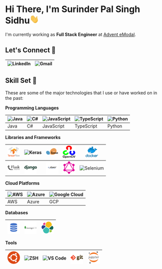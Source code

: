 <h1>Hi There, I'm Surinder Pal Singh Sidhu<img  src="https://raw.githubusercontent.com/ABSphreak/ABSphreak/master/gifs/Hi.gif" width="30px"></h1>

I'm currently working as  **Full Stack Engineer**  at [Advent eModal](https://peak.ai](https://www.adventemodal.com/)/). 
## Let's Connect :handshake:

![LinkedIn](https://img.shields.io/badge/linkedin-%230077B5.svg?style=for-the-badge&logo=linkedin&logoColor=white)|![Gmail](https://img.shields.io/badge/Gmail-D14836?style=for-the-badge&logo=gmail&logoColor=white)
|--|--|
## Skill Set :muscle:

These are some of the major technologies that I use or have worked on in the past:

**Programming Languages**

![Java](https://img.shields.io/badge/java-%23ED8B00.svg?style=for-the-badge&logo=openjdk&logoColor=white)|![C#](https://img.shields.io/badge/c%23-%23239120.svg?style=for-the-badge&logo=csharp&logoColor=white)|![JavaScript](https://img.shields.io/badge/javascript-%23323330.svg?style=for-the-badge&logo=javascript&logoColor=%23F7DF1E)|![TypeScript](https://img.shields.io/badge/typescript-%23007ACC.svg?style=for-the-badge&logo=typescript&logoColor=white)|![Python](https://img.shields.io/badge/python-3670A0?style=for-the-badge&logo=python&logoColor=ffdd54)
|--|--|--|--|--|
Java|C#|JavaScript|TypeScript|Python


**Libraries and Frameworks**

<img title="TensorFlow" alt="TensorFlow" width="40px" src="https://raw.githubusercontent.com/github/explore/master/topics/tensorflow/tensorflow.png">|<img title="Keras" alt="Keras" width="40px" src="https://upload.wikimedia.org/wikipedia/commons/thumb/a/ae/Keras_logo.svg/240px-Keras_logo.svg.png">|<img title="Scikit-Learn" alt="Scikit Learn" width="40px" src="https://raw.githubusercontent.com/github/explore/master/topics/scikit-learn/scikit-learn.png">|<img title="OpenCV" alt="OpenCV" width="40px" src="https://raw.githubusercontent.com/github/explore/master/topics/opencv/opencv.png">|<img title="Docker" alt="Docker" width="40px" src="https://raw.githubusercontent.com/github/explore/master/topics/docker/docker.png">
|--|--|--|--|--|
<img title="Flask" alt="Flask" width="40px" src="https://raw.githubusercontent.com/github/explore/master/topics/flask/flask.png">|<img title="Django" alt="Django" width="40px" src="https://raw.githubusercontent.com/github/explore/master/topics/django/django.png">|<img title="jQuery" alt="jQuery" width="40px" src="https://raw.githubusercontent.com/github/explore/master/topics/jquery/jquery.png">|<img title="GrahpQL" alt="GraphQL" width="40px" src="https://raw.githubusercontent.com/github/explore/master/topics/graphql/graphql.png">|<img title="Selenium" alt="Selenium" width="40px" src="https://img.icons8.com/color/48/000000/selenium-test-automation.png">

**Cloud Platforms**

![AWS](https://img.shields.io/badge/AWS-%23FF9900.svg?style=for-the-badge&logo=amazon-aws&logoColor=white)|	![Azure](https://img.shields.io/badge/azure-%230072C6.svg?style=for-the-badge&logo=microsoftazure&logoColor=white)|![Google Cloud](https://img.shields.io/badge/GoogleCloud-%234285F4.svg?style=for-the-badge&logo=google-cloud&logoColor=white)
|--|--|--|
AWS|Azure|GCP
**Databases**

<img title="SQL" alt="SQL" width="40px" src="https://raw.githubusercontent.com/github/explore/master/topics/sql/sql.png">|<img title="MongoDB" alt="MongoDB" width="40px" src="https://raw.githubusercontent.com/github/explore/master/topics/mongodb/mongodb.png">|<img title="ElasticSearch" alt="ElasticSearch" width="40px" src="https://raw.githubusercontent.com/github/explore/master/topics/elasticsearch/elasticsearch.png"> <br>
|--|--|--|

**Tools**

<img title="Ubuntu" alt="Ubuntu" width="40px" src="https://raw.githubusercontent.com/github/explore/master/topics/ubuntu/ubuntu.png">|<img title="ZSH" alt="ZSH" width="40px" src="https://s3.amazonaws.com/ohmyzsh/oh-my-zsh-logo.png">|<img title="VS Code" alt="VS Code" width="40px" src="https://img.icons8.com/fluent/48/000000/visual-studio-code-2019.png">|<img title="git" alt="git" width="40px" src="https://raw.githubusercontent.com/github/explore/master/topics/git/git.png">|<img title="Jupyter Notebook" alt="Jupyter" width="40px" src="https://raw.githubusercontent.com/github/explore/master/topics/jupyter-notebook/jupyter-notebook.png">
|--|--|--|--|--|
<br>




